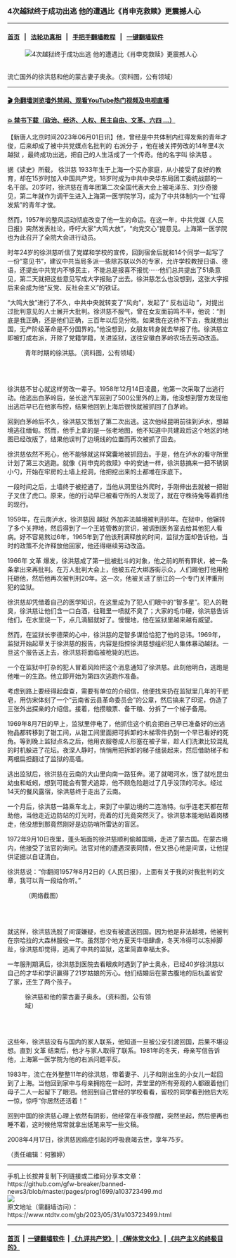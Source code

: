 ### 4次越狱终于成功出逃 他的遭遇比《肖申克救赎》更震撼人心
------------------------

#### [首页](https://github.com/gfw-breaker/banned-news3/blob/master/README.md) &nbsp;&nbsp;|&nbsp;&nbsp; [法轮功真相](https://github.com/begood0513/basic/blob/master/README.md)  &nbsp;&nbsp;|&nbsp;&nbsp; [手把手翻墙教程](https://github.com/gfw-breaker/guides/wiki)  &nbsp;&nbsp;|&nbsp;&nbsp; [一键翻墙软件](https://github.com/gfw-breaker/nogfw/blob/master/README.md)  



<div><div class="featured_image">
 <figure>
  <img alt="4次越狱终于成功出逃 他的遭遇比《肖申克救赎》更震撼人心" src="https://i.ntdtv.com/assets/uploads/2023/06/id103723503-2023-05-31-161403-800x450.png"/>
 </figure><br/>
 <span class="caption">
  流亡国外的徐洪慈和他的蒙古妻子奥永。（资料图，公有领域）
 </span>
</div>
</div><hr/>

#### [ 🎬  免翻墙浏览墙外禁闻、观看YouTube热门视频及电视直播](https://github.com/gfw-breaker/HelloWorld)

#### [ 💥  禁书下载（政治、经济、人权、民主自由、文革、六四 ...）](https://github.com/gfw-breaker/books/blob/master/README.md)

<div><div class="post_content" itemprop="articleBody">
 <p>
  【新唐人北京时间2023年06月01日讯】他，曾经是中共体制内红得发紫的青年才俊，后来却成了被中共党媒点名批判的
  <ok href="https://www.ntdtv.com/gb/右派分子.htm">
   右派分子
  </ok>
  ，他在被关押劳改的14年里4次
  <ok href="https://www.ntdtv.com/gb/越狱.htm">
   越狱
  </ok>
  ，最终成功出逃，把自己的人生活成了一个传奇。他的名字叫
  <ok href="https://www.ntdtv.com/gb/徐洪慈.htm">
   徐洪慈
  </ok>
  。
 </p>
 <p>
  据《读史》所载，
  <ok href="https://www.ntdtv.com/gb/徐洪慈.htm">
   徐洪慈
  </ok>
  1933年生于上海一个买办家庭，从小接受了良好的教育，却在15岁时加入中国共产党，18岁时成为中共中央华东局团工委统战部的一名干部。20岁时，徐洪慈在青年团第二次全国代表大会上被毛泽东、刘少奇接见，第二年就作为调干生进入上海第一医学院学习，成为了中共体制内一个“红得发紫”的青年才俊。
 </p>
 <p>
  然而，1957年的整风运动彻底改变了他一生的命运。在这一年，中共党媒《人民日报》突然发表社论，呼吁大家“大鸣大放”，“向党交心”提意见。上海第一医学院也为此召开了全院大会进行动员。
 </p>
 <p>
  时年24岁的徐洪慈听信了党媒和学校的宣传，回到宿舍后就和14个同学一起写了一份“意见书”，建议中共当局多派一些除苏联以外的专家，允许学校教授日语、德语，还提出中共党内不够民主，不能总是报喜不报忧······他们总共提出了51条意见，第二天就把这些意见写成大字报贴了出去。徐洪慈怎么也没想到，这张大字报后来会成为他“反党、反社会主义”的铁证。
 </p>
 <p>
  “大鸣大放”进行了不久，中共中央就转变了“风向”，发起了“
  <ok href="https://www.ntdtv.com/gb/反右运动.htm">
   反右运动
  </ok>
  ”，对提出过批判意见的人士展开大批判。徐洪慈不服气，曾在女友面前鸣不平，他说：“到底是我正确，还是他们正确，三百年以后见分晓。如果我在这待不下去，我就想出国，无产阶级革命是不分国界的。”他没想到，女朋友转身就去举报了他。徐洪慈立即被打成右派，开除了党籍学籍，关进监狱，送往安徽白茅岭农场去劳动改造。
 </p>
 <figure class="wp-caption aligncenter" id="attachment_103723501" style="width: 300px">
  <img alt="" class="size-full wp-image-103723501" src="https://i.ntdtv.com/assets/uploads/2023/06/id103723501-a2450bc25c89a015d4b2457ceb040ac4.png">
   <br/><figcaption class="wp-caption-text">
    青年时期的徐洪慈。（资料图，公有领域）
   </figcaption><br/>
  </img>
 </figure><br/>
 <p>
  徐洪慈不甘心就这样劳改一辈子。1958年12月14日凌晨，他第一次采取了出逃行动。他逃出白茅岭后，坐长途汽车回到了500公里外的上海，他没想到警方发现他出逃后早已在他家布控，结果他回到上海后很快就被抓回了白茅岭。
 </p>
 <p>
  回到白茅岭后不久，徐洪慈又策划了第二次出逃。这次他经昆明前往到泸水，想越境逃往缅甸。然而，他手上拿的是一张老地图，他不知道中共建政后这个地区的地图已经改版了，结果他误判了边境线的位置而再次被抓了回去。
 </p>
 <p>
  徐洪慈依然不死心，他不能够就这样窝囊地被抓回去。于是，他在泸水的看守所里计划了第三次逃跑。就像《肖申克的救赎》中的安迪一样，徐洪慈搞来一把不锈钢小勺，开始在牢房的土墙上挖洞，他把挖出来的土都堆在床底下。
 </p>
 <p>
  一段时间之后，土墙终于被挖通了，当他从洞里往外爬时，手刚伸出去就被一把钳子叉住了虎口。原来，他的行动早已被看守所的人发现了，就在守株待兔等着抓他的现行。
 </p>
 <p>
  1959年，在云南泸水，徐洪慈因
  <ok href="https://www.ntdtv.com/gb/越狱.htm">
   越狱
  </ok>
  外加非法越境被判刑6年。在狱中，他辗转了多个关押地，然后得到了一个王姓管教的赏识，被调到医务室去给其他犯人看病。好不容易熬过6年，1965年到了他该刑满释放的时间，监狱方面却告诉他，当时的政策不允许释放他回家，他还得继续劳动改造。
 </p>
 <p>
  1966年
  <ok href="https://www.ntdtv.com/gb/文革.htm">
   文革
  </ok>
  爆发，徐洪慈成了第一批被批斗的对象，他之前的所有罪状，被一条条拿出来再批判。在万人批判大会上，他被五花大绑游街示众，人们踢他打他用枪托砸他，然后他再次被判刑20年。这一次，他被关进了丽江的一个专门关押重刑犯的监狱。
 </p>
 <p>
  徐洪慈却凭借着自己的医学知识，在这里成为了犯人们眼中的“智多星”。犯人的鞋臭，徐洪慈让他们含一口白酒，往鞋里一喷就不臭了；大家的毛巾硬，徐洪慈告诉他们，在水里烧一下，点几滴醋就好了。慢慢地，他在监狱里越来越有威望。
 </p>
 <p>
  然而，在监狱长李德荣的心中，徐洪慈的足智多谋恰恰犯了他的忌讳。1969年，监狱开始起草关于徐洪慈的报告，内容是指控徐洪慈想组织犯人集体暴动越狱。一旦这个报告送上去，徐洪慈将面临被枪毙的厄运。
 </p>
 <p>
  一个在监狱中打杂的犯人冒着风险把这个消息通知了徐洪慈。此刻他明白，逃跑是他唯一的生路。他立即开始为第四次逃跑作准备。
 </p>
 <p>
  考虑到路上要经得起盘查，需要有单位的介绍信，他便找来扔在监狱里几年的干肥皂，用仿宋体刻了一个“云南省云县革命委员会”的公章，然后搞来了印泥，伪造了三张外出探亲的介绍信。接着，他攒粮票、备干粮、分拆了一个梯子备用。
 </p>
 <p>
  1969年8月7日的早上，监狱里停电了，他抓住这个机会把自己早已准备好的出逃物品都转移到了钳工间，从钳工间里面把可拆卸的木梯零件扔到一个早已看好的死角。等到晚上监狱点名之后，他用衣服卷成人形塞在被子里，趁人们洗漱比较混乱的时机躲进了花坛。夜深人静时，悄悄用把拆卸的梯子组装起来，然后借助梯子和两根扁担翻过了监狱的高墙。
 </p>
 <p>
  逃出监狱后，徐洪慈在云南的大山里向南一路狂奔。渴了就喝河水，饿了就吃昆虫幼虫和蚯蚓，想到可能会有警犬追踪，他不顾危险趟过了几乎没顶的河水。经过14天的餐风露宿，徐洪慈终于走出了云南。
 </p>
 <p>
  一个月后，徐洪慈一路乘车北上，来到了中蒙边境的二连浩特。似乎连老天都在帮助他，当他走近边防站的灯光时，亮着的灯光竟突然灭了。徐洪慈本能地贴着岗楼走，他没想到那竟然刚好是边防哨所雷达的盲区。
 </p>
 <p>
  1972年9月10日夜里，蓬头垢面的徐洪慈顺利偷越国境，走进了蒙古国。在蒙古境内，他接受了法官的询问。法官对他的遭遇深表同情，但又担心他是间谍，让他提供证据以自证清白。
 </p>
 <p>
  徐洪慈说：“你翻阅1957年8月2日的《人民日报》，上面有关于我的对我批判的文章，我可以背一段给你听。”
 </p>
 <figure class="wp-caption aligncenter" id="attachment_103723500" style="width: 597px">
  <img alt="" class="size-full wp-image-103723500" src="https://i.ntdtv.com/assets/uploads/2023/06/id103723500-045e5f474fae19b33f7abf60645fe504.png">
   <br/><figcaption class="wp-caption-text">
    （网络截图）
   </figcaption><br/>
  </img>
 </figure><br/>
 <p>
  就这样，徐洪慈洗脱了间谍嫌疑，也没有被遣送回国。因为他是非法越境，他被判在宗哈拉的大森林服役一年。虽然那个地方夏天牛氓肆虐，冬天冷得可以冻掉脚趾，徐洪慈却觉得，逃离了中共的监狱，这里简直幸福太多。
 </p>
 <p>
  一年服刑期满后，徐洪慈到医院去看眼疾时遇到了护士奥永，已经40岁徐洪慈以自己的才华和学识赢得了21岁姑娘的芳心。他们结婚后在蒙古腹地的后杭盖省安了家，还生了两个孩子。
 </p>
 <figure class="wp-caption aligncenter" id="attachment_103723502" style="width: 300px">
  <img alt="" class="size-full wp-image-103723502" src="https://i.ntdtv.com/assets/uploads/2023/06/id103723502-ac3dd1f47720cdee76e12807661963c6.jpg"/>
  <br/><figcaption class="wp-caption-text">
   徐洪慈和他的蒙古妻子奥永。（资料图，公有领域）
  </figcaption><br/>
 </figure><br/>
 <p>
  这些年，徐洪慈没有与国内的家人联系，他知道一旦被公安引渡回国，后果不堪设想。直到
  <ok href="https://www.ntdtv.com/gb/文革.htm">
   文革
  </ok>
  结束后，他才与家人取得了联系。1981年的冬天，母亲写信告诉他，上海第一医学院为他的右派问题平反。
 </p>
 <p>
  1983年，流亡在外整整11年的徐洪慈，带着妻子、儿子和刚出生的小女儿一起回到了上海。当他回到家中与母亲拥抱在一起时，弄堂里的所有旁观的人都跟着他们母子二人一起留下了眼泪。他回到自己曾经的学校看看，留校的同学看到他后大吃一惊，惊呼“你居然还活着！”
 </p>
 <p>
  回到中国的徐洪慈心理上依然有阴影，他经常在半夜惊醒，突然坐起，然后便再也睡不着，这时候他常常就拿出纸笔来写一些文稿。
 </p>
 <p>
  2008年4月17日，徐洪慈因癌症引起的呼吸衰竭去世，享年75岁。
 </p>
 <p>
  （责任编辑：何雅婷）
 </p>
 <div class="single_ad">
 </div>
</div>
</div>
<hr/>
手机上长按并复制下列链接或二维码分享本文章：<br/>
https://github.com/gfw-breaker/banned-news3/blob/master/pages/prog1699/a103723499.md <br/>
<a href='https://github.com/gfw-breaker/banned-news3/blob/master/pages/prog1699/a103723499.md'><img src='https://github.com/gfw-breaker/banned-news3/blob/master/pages/prog1699/a103723499.md.png'/></a> <br/>
原文地址（需翻墙访问）：https://www.ntdtv.com/gb/2023/05/31/a103723499.html


------------------------
#### [首页](https://github.com/gfw-breaker/banned-news3/blob/master/README.md) &nbsp;|&nbsp; [一键翻墙软件](https://github.com/gfw-breaker/nogfw/blob/master/README.md) &nbsp;| [《九评共产党》](https://github.com/gfw-breaker/9ping.md/blob/master/README.md#九评之一评共产党是什么) | [《解体党文化》](https://github.com/gfw-breaker/jtdwh.md/blob/master/README.md) | [《共产主义的终极目的》](https://github.com/gfw-breaker/gczydzjmd.md/blob/master/README.md)


<img src='http://gfw-breaker.win/banned-news3/pages/prog1699/a103723499.md' width='0px' height='0px'/>